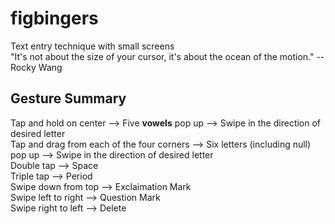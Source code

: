 # figbingers
Text entry technique with small screens  
"It's not about the size of your cursor, it's about the ocean of the motion." -- Rocky Wang


## Gesture Summary
Tap and hold on center --> Five <strong>vowels</strong> pop up --> Swipe in the direction of desired letter  
Tap and drag from each of the four corners --> Six letters (including null) pop up --> Swipe in the direction of desired letter  
Double tap --> Space  
Triple tap --> Period  
Swipe down from top --> Exclaimation Mark  
Swipe left to right --> Question Mark<br>
Swipe right to left --> Delete  
